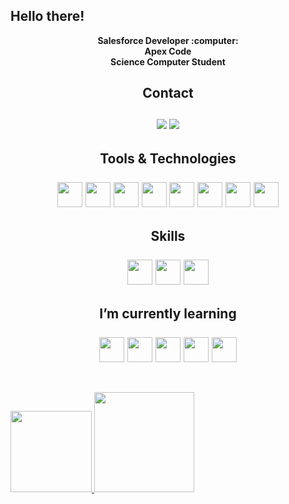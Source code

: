 ## Hello there!

<div align="center">
      <p align="center">
       <b>Salesforce Developer :computer:</b> <br>
       <b>Apex Code</b> <br>
       <b>Science Computer Student</b>
      </p>
</div>
      
  </header>
    <div>
      <h2 align="center">      
Contact <br> <br>
<a href = "mailto:contato@jucsrs"><img loading="lazy" src="https://img.shields.io/badge/Gmail-D14836?style=for-the-badge&logo=gmail&logoColor=white" target="_blank"></a>
<a href="https://www.linkedin.com/in/jusantanars" target="_blank"><img loading="lazy" src="https://img.shields.io/badge/-LinkedIn-%230077B5?style=for-the-badge&logo=linkedin&logoColor=white" target="_blank"></a>
      </h2>
</div>

<h2 align="center">
  Tools & Technologies <br> <br>
<img loading="lazy" src="https://cdn.jsdelivr.net/gh/devicons/devicon/icons/trello/trello-plain.svg" width="40" height="40"/>
<img loading="lazy" src="https://cdn.jsdelivr.net/gh/devicons/devicon/icons/pycharm/pycharm-original.svg" width="40" height="40"/>
<img loading="lazy" src="https://cdn.jsdelivr.net/gh/devicons/devicon/icons/salesforce/salesforce-original.svg" width="40" height="40"/>
<img loading="lazy" src="https://cdn.jsdelivr.net/gh/devicons/devicon/icons/vscode/vscode-original.svg" width="40" height="40"/>
<img loading="lazy" src="https://cdn.jsdelivr.net/gh/devicons/devicon/icons/gimp/gimp-original.svg" width="40" height="40"/>
<img loading="lazy" src="https://cdn.jsdelivr.net/gh/devicons/devicon/icons/canva/canva-original.svg" width="40" height="40"/>
<img loading="lazy" src="https://cdn.jsdelivr.net/gh/devicons/devicon/icons/wordpress/wordpress-original.svg" width="40" height="40"/>
<img loading="lazy" src="https://cdn.jsdelivr.net/gh/devicons/devicon/icons/github/github-original.svg" width="40" height="40"/>
</h2>

<h2 align="center">
  Skills <br> <br>
<img loading="lazy" src="https://cdn.jsdelivr.net/gh/devicons/devicon/icons/cplusplus/cplusplus-original.svg" width="40" height="40"/>
<img loading="lazy" src="https://cdn.jsdelivr.net/gh/devicons/devicon/icons/python/python-original.svg" width="40" height="40"/>
<img loading="lazy" src="https://cdn.jsdelivr.net/gh/devicons/devicon/icons/sqlite/sqlite-original.svg" width="40" height="40"/>
</h2>


<h2 align="center">
  I’m currently learning <br> <br>
<img loading="lazy" src="https://cdn.jsdelivr.net/gh/devicons/devicon/icons/java/java-original.svg" width="40" height="40"/>
<img loading="lazy" src="https://cdn.jsdelivr.net/gh/devicons/devicon/icons/html5/html5-original.svg" width="40" height="40"/>
<img loading="lazy" src="https://cdn.jsdelivr.net/gh/devicons/devicon/icons/css3/css3-original.svg" width="40" height="40"/>
<img loading="lazy" src="https://cdn.jsdelivr.net/gh/devicons/devicon/icons/php/php-original.svg" width="40" height="40"/>
<img loading="lazy" src="https://cdn.jsdelivr.net/gh/devicons/devicon/icons/javascript/javascript-original.svg" width="40" height="40"/> <br> <br>
</h2>

<div>
<a href="https://github.com/juohh">
<img loading="lazy" height="130em" src="https://github-readme-stats.vercel.app/api/top-langs/?username=juohh&layout=compact&langs_count=7&theme=dracula"/>
<img loading="lazy" height="160em" src="https://github-readme-stats.vercel.app/api?username=juohh&show_icons=true&theme=dracula&include_all_commits=true&count_private=true"/>
</div>

  <!--
- 🔭 I’m currently working on ...
- 👯 I’m looking to collaborate on ...
- 🤔 I’m looking for help with ...
- 💬 Ask me about ...
- 📫 How to reach me: ...
- 😄 Pronouns: ...
- ⚡ Fun fact: ...
-->

      

  

